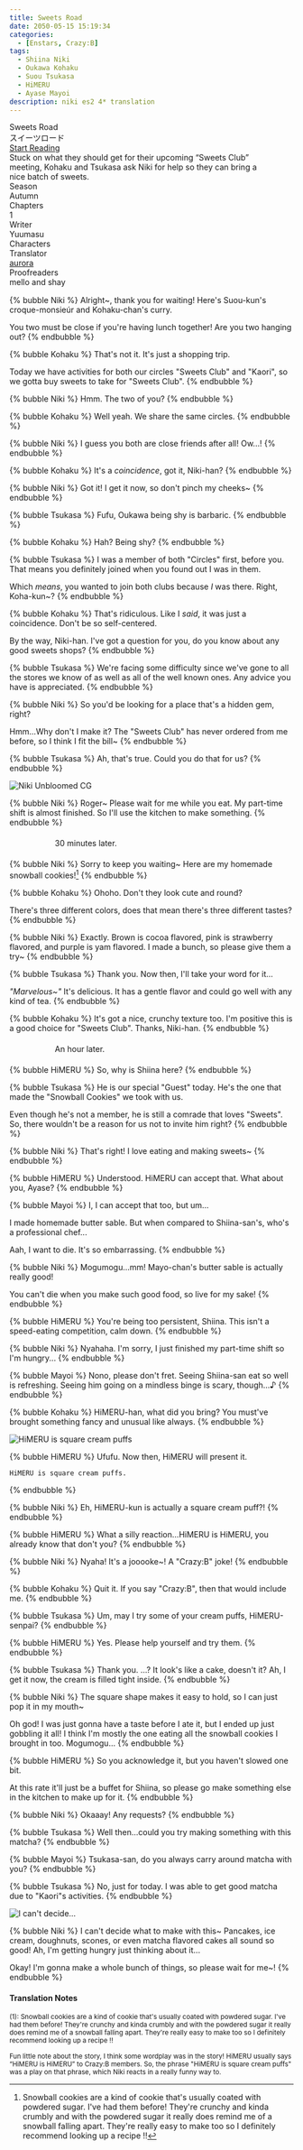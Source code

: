 ```yaml
---
title: Sweets Road
date: 2050-05-15 15:19:34
categories:
  - [Enstars, Crazy:B]
tags:
  - Shiina Niki
  - Oukawa Kohaku
  - Suou Tsukasa
  - HiMERU
  - Ayase Mayoi
description: niki es2 4* translation
---
```


<div class="preview-wrapper reverse" style="--storyColor: #hex;--storyColor-rgb: r,g,b;--storyColor-h: hue;--storyColor-s: saturation%;--storyColor-l: lightness%;">
  <div class="grid-wrapper">
      <div class="preview-background" style="background-image: url('https://res.cloudinary.com/djq41tb84/image/upload/v1709341533/translation%20site/masterlist/cusrlzuvb8kp45fj6ph2.png')"></div>
      <div class="preview-box" style="background: calc(var(--card-background) + 2%)">
          <div class="title-area">
              <div class="title-area__title">Sweets Road</div>
              <div class="title-area__subtitle">スイーツロード</div>
              <div class="title-area__start"><a href="/2050/05/15/sweetsroad/">Start Reading</a></div>
          </div>
          <div class="info-area">
              <div class="synopsis" style="width: 90%;">
                Stuck on what they should get for their upcoming “Sweets Club” meeting, Kohaku and Tsukasa ask Niki for help so they can bring a nice batch of sweets.
              </div>
              <div class="info">
                  <div class="info-item season">
                      <div class="label">
                          Season
                      </div>
                      <div class="value">
                        Autumn
                      </div>
                  </div>
                  <div class="info-item chapters">
                      <div class="label">
                          Chapters
                      </div>
                      <div class="value">
                          1
                      </div>
                  </div>
                  <div class="info-item writer">
                      <div class="label">
                          Writer
                      </div>
                      <div class="value">
                        Yuumasu
                      </div>
                  </div>
                  <div class="info-item characters">
                      <div class="label">
                          Characters
                      </div>
                      <div class="value">
                      <a href="/tags/Shiina-Niki/" character="Niki" title="Niki"></a>
                      <a href="/tags/Oukawa-Kohaku/" character="Kohaku" title="Kohaku"></a>
                      <a href="/tags/Suou-Tsukasa/" character="Tsukasa" title="Tsukasa"></a>
                      <a href="/tags/HiMERU" character="HiMERU" title="HiMERU"></a>
                      <a href="/tags/Ayase-Mayoi/" character="Mayoi" title="Mayoi"></a>
                        <!-- 
                          <a href="/tags/[CHARACTER_LAST_NAME]-[CHARACTER_FIRST_NAME]/" character="[CHARACTER_FIRST_AME]" title="[CHARACTER_FIRST_NAME]"></a>
                         -->
                         <!-- COPY AND PASTE THE ABOVE FOR EACH CHARACTER THAT APPEARS IN THE STORY -->
                      </div>
                  </div>
                  <div class="info-item tl">
                      <div class="label">
                          Translator
                      </div>
                      <div class="value">
                          <a href="https://twitter.com/azurecrystalz">aurora</a>
                      </div>
                  </div>
                  <div class="info-item pr">
                      <div class="label">
                          Proofreaders
                      </div>
                      <div class="value">
                      mello and shay
                          <!-- PROOFREADER LIST (IF ANY) -->
                      </div>
                  </div>
              </div>
          </div>
      </div>
  </div>
</div>

<!-- more -->

<div style="margin-top: 3%">
  <style>
    .hint--error.hint--top-left:before, .hint--error.hint--top-right:before, .hint--error.hint--top:before {
    border-top-color: #6a3446;
    }
    .hint--error:after {
    background-color: #6a3446;
    text-shadow: 0 -1px 0px #592726;
    }
    [character] {
      --dark-mode: hsl(var(--hue), 30%, 30%);
      display: flex;
    }
    [character]::before {
      position: absolute;
      margin-left: 75px;
    }
    [character] p {
      max-width: calc(100% - 75px);
      margin-left: 75px;
      color: inherit;
    }
    :root[theme='dark'] [character] p {
      background: var(--dark-mode);
    }
    :root[theme='light'] [character] p {
      background: var(--light-mode);
    }
    :root[theme='dark'] [character] p .thought {
      color: #9f9fff;
    }
    [character] p:first-child {
      margin-top: 20px;
      border-top-left-radius: 0px;
    }
    [character] p:first-child::before {
      position: absolute;
      left: 0;
    }
    [character]::after {
      display: none;
      left: 65px;
      top: 37px;
    }
    .msr-narration {
      display: flex;
      align-items: center;
      margin: 20px 0px;
      gap: 5px;
    }
    .msr-narration::before {
      content: "";
      display: inline-block;
      background: var(--article-text);
      height: 1px;
      width: 15%;
    }
    .msr-narration p {
      margin: 0;
    }
    @media (max-width: 650px) {
    [character] p {
        margin:0 0 .4em 65px;
        padding: .72em;
        margin-left: 55px !important;
    }
    [character]::before,[character][hidden]::before,[character][unknown]::before {
        margin-left: 70px;
        margin-left: 55px !important;
    }
}    
  </style>

  {% bubble Niki %}
  Alright~, thank you for waiting! Here's Suou-kun's croque-monsieúr and Kohaku-chan's curry.

  You two must be close if you're having lunch together! Are you two hanging out?
  {% endbubble %}

  {% bubble Kohaku %}
  That's not it. It's just a shopping trip.

  Today we have activities for both our circles "Sweets Club" and "Kaori", so we gotta buy sweets to take for "Sweets Club".
  {% endbubble %}

  {% bubble Niki %}
  Hmm. The two of you?
  {% endbubble %}

  {% bubble Kohaku %}
  Well yeah. We share the same circles.
  {% endbubble %}

  {% bubble Niki %}
  I guess you both are close friends after all! Ow...!
  {% endbubble %}

  {% bubble Kohaku %}
  It's a _coincidence_, got it, Niki-han?
  {% endbubble %}

  {% bubble Niki %}
  Got it! I get it now, so don't pinch my cheeks~
  {% endbubble %}

  {% bubble Tsukasa %}
  Fufu, Oukawa being shy is barbaric.
  {% endbubble %}

  {% bubble Kohaku %}
  Hah? Being shy?
  {% endbubble %}

  {% bubble Tsukasa %}
  I was a member of both "Circles" first, before you. That means you definitely joined when you found out I was in them.

  Which _means_, you wanted to join both clubs because _I_ was there. Right, Koha-kun~?
  {% endbubble %}

  {% bubble Kohaku %}
  That's ridiculous. Like I _said_, it was just a coincidence. Don't be so self-centered.

  By the way, Niki-han. I've got a question for you, do you know about any good sweets shops?
  {% endbubble %}

  {% bubble Tsukasa %}
  We're facing some difficulty since we've gone to all the stores we know of as well as all of the well known ones. Any advice you have is appreciated.
  {% endbubble %}

  {% bubble Niki %}
  So you'd be looking for a place that's a hidden gem, right?

  Hmm...Why don't I make it? The "Sweets Club" has never ordered from me before, so I think I fit the bill~
  {% endbubble %}

  {% bubble Tsukasa %}
  Ah, that's true. Could you do that for us?
  {% endbubble %}

  ![Niki Unbloomed CG](https://64.media.tumblr.com/8379668c0c7370690e3bf29d5f230020/5e121996eb7f828b-c2/s2048x3072/0a61cb6d1112e65bab1e854d274b90ea52877c58.png)

  {% bubble Niki %}
  Roger~ Please wait for me while you eat. My part-time shift is almost finished. So I'll use the kitchen to make something.
  {% endbubble %}

  <div class="msr-narration">
      <p>30 minutes later.</p>
    </div>

  {% bubble Niki %}
  Sorry to keep you waiting~ Here are my homemade snowball cookies![^1]
  {% endbubble %}

  {% bubble Kohaku %}
  Ohoho. Don't they look cute and round?

  There's three different colors, does that mean there's three different tastes?
  {% endbubble %}

  {% bubble Niki %}
  Exactly. Brown is cocoa flavored, pink is strawberry flavored, and purple is yam flavored. I made a bunch, so please give them a try~
  {% endbubble %}

  {% bubble Tsukasa %}
  Thank you. Now then, I'll take your word for it...

  _"Marvelous~"_ It's delicious. It has a gentle flavor and could go well with any kind of tea.
  {% endbubble %}

  {% bubble Kohaku %}
  It's got a nice, crunchy texture too. I'm positive this is a good choice for "Sweets Club". Thanks, Niki-han.
  {% endbubble %}

  <div class="msr-narration">
      <p>An hour later.</p>
    </div>

  {% bubble HiMERU %}
  So, why is Shiina here?
  {% endbubble %}

  {% bubble Tsukasa %}
  He is our special "Guest" today. He's the one that made the "Snowball Cookies" we took with us.

  Even though he's not a member, he is still a comrade that loves "Sweets". So, there wouldn't be a reason for us not to invite him right?
  {% endbubble %}

  {% bubble Niki %}
  That's right! I love eating and making sweets~
  {% endbubble %}

  {% bubble HiMERU %}
  Understood. HiMERU can accept that. What about you, Ayase?
  {% endbubble %}

  {% bubble Mayoi %}
  I, I can accept that too, but um...

  I made homemade butter sable. But when compared to Shiina-san's, who's a professional chef...

  Aah, I want to die. It's so embarrassing.
  {% endbubble %}

  {% bubble Niki %}
  Mogumogu...mm! Mayo-chan's butter sable is actually really good!

  You can't die when you make such good food, so live for my sake!
  {% endbubble %}

  {% bubble HiMERU %}
  You're being too persistent, Shiina. This isn't a speed-eating competition, calm down.
  {% endbubble %}

  {% bubble Niki %}
  Nyahaha. I'm sorry, I just finished my part-time shift so I'm hungry...
  {% endbubble %}

  {% bubble Mayoi %}
  Nono, please don't fret. Seeing Shiina-san eat so well is refreshing. Seeing him going on a mindless binge is scary, though...♪
  {% endbubble %}

  {% bubble Kohaku %}
  HiMERU-han, what did you bring? You must've brought something fancy and unusual like always.
  {% endbubble %}

  ![HiMERU is square cream puffs](https://64.media.tumblr.com/49bf2527017a411bb0d241dea275fcd6/5e121996eb7f828b-0a/s2048x3072/bc3dbc06a2c36452b8e5a0548f21d7f55214ae6e.png)

  {% bubble HiMERU %}
    Ufufu. Now then, HiMERU will present it.

    HiMERU is square cream puffs.
  {% endbubble %}

  {% bubble Niki %}
    Eh, HiMERU-kun is actually a square cream puff?!
  {% endbubble %}

  {% bubble HiMERU %}
  What a silly reaction...HiMERU is HiMERU, you already know that don't you?
  {% endbubble %}

  {% bubble Niki %}
  Nyaha! It's a jooooke~! A "Crazy:B" joke!
  {% endbubble %}

  {% bubble Kohaku %}
  Quit it. If you say "Crazy:B", then that would include me.
  {% endbubble %}

  {% bubble Tsukasa %}
  Um, may I try some of your cream puffs, HiMERU-senpai?
  {% endbubble %}

  {% bubble HiMERU %}
  Yes. Please help yourself and try them.
  {% endbubble %}

  {% bubble Tsukasa %}
  Thank you.
  ...? It look's like a cake, doesn't it? Ah, I get it now, the cream is filled tight inside.
  {% endbubble %}

  {% bubble Niki %}
  The square shape makes it easy to hold, so I can just pop it in my mouth~

  Oh god! I was just gonna have a taste before I ate it, but I ended up just gobbling it all! I think I'm mostly the one eating all the snowball cookies I brought in too. Mogumogu...
  {% endbubble %}

  {% bubble HiMERU %}
  So you acknowledge it, but you haven't slowed one bit.

  At this rate it'll just be a buffet for Shiina, so please go make something else in the kitchen to make up for it.
  {% endbubble %}

  {% bubble Niki %}
  Okaaay! Any requests?
  {% endbubble %}

  {% bubble Tsukasa %}
  Well then...could you try making something with this matcha?
  {% endbubble %}

  {% bubble Mayoi %}
  Tsukasa-san, do you always carry around matcha with you?
  {% endbubble %}

  {% bubble Tsukasa %}
  No, just for today. I was able to get good matcha due to "Kaori"s activities.
  {% endbubble %}

  ![I can't decide...](https://64.media.tumblr.com/32a6ceb2221b4f5e58adecfc72050eb9/5e121996eb7f828b-f0/s2048x3072/b28145a66a3743252601cc8bdc61c2a248505fec.png)

  {% bubble Niki %}
  I can't decide what to make with this~ Pancakes, ice cream, doughnuts, scones, or even matcha flavored cakes all sound so good! Ah, I'm getting hungry just thinking about it...

  Okay! I'm gonna make a whole bunch of things, so please wait for me~!
  {% endbubble %}

  <!-- Translation notes -->

  [^1]: Snowball cookies are a kind of cookie that's usually coated with powdered sugar. I've had them before! They're crunchy and kinda crumbly and with the powdered sugar it really does remind me of a snowball falling apart. They're really easy to make too so I definitely recommend looking up a recipe !!

  <h4>Translation Notes</h4>

  <sup>(1): Snowball cookies are a kind of cookie that's usually coated with powdered sugar. I've had them before! They're crunchy and kinda crumbly and with the powdered sugar it really does remind me of a snowball falling apart. They're really easy to make too so I definitely recommend looking up a recipe !!</sup>

  <sup>Fun little note about the story, I think some wordplay was in the story! HiMERU usually says “HiMERU is HiMERU” to Crazy:B members. So, the phrase "HiMERU is square cream puffs" was a play on that phrase, which Niki reacts in a really funny way to.</sup>

<!-- CONTENT GOES HERE -->

  <!-- 
    SPEECH BUBBLE FORMAT: 
    {% bubble [CHARACTER_FIRST_NAME] [ATTRIBUTE(optional)]}
      DIALOGUE TEXT HERE

      ADD A LINE SPACE FOR A NEW LINE

      <th>EMBED THOUGHT DIALOGUE WITH THESE TAGS</th>
    {% endbubble %}
    -->

</div>
